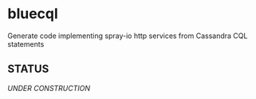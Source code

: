 # bluecql
Generate code implementing spray-io http services from Cassandra CQL statements

## STATUS

*UNDER CONSTRUCTION*
